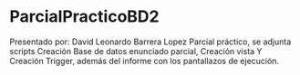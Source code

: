 # ParcialPracticoBD2


Presentado por: David Leonardo Barrera Lopez Parcial práctico, se adjunta scripts Creación Base de datos enunciado parcial, Creación vista Y Creación Trigger, además del informe con los pantallazos de ejecución.  
